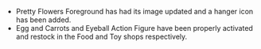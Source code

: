 ---
---

- Pretty Flowers Foreground has had its image updated and a hanger icon has been added.
- Egg and Carrots and Eyeball Action Figure have been properly activated and restock in the Food and Toy shops respectively.